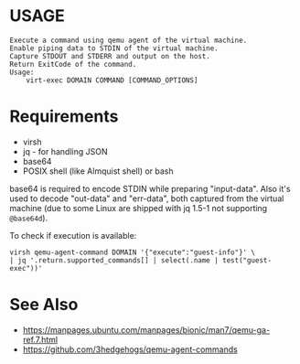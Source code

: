 
# USAGE


    Execute a command using qemu agent of the virtual machine.
    Enable piping data to STDIN of the virtual machine.
    Capture STDOUT and STDERR and output on the host.
    Return ExitCode of the command.
    Usage:
    	virt-exec DOMAIN COMMAND [COMMAND_OPTIONS]
    


# Requirements

* virsh
* jq - for handling JSON
* base64
* POSIX shell (like Almquist shell) or bash

base64 is required to encode STDIN while preparing "input-data". Also
it's used to decode "out-data" and "err-data", both captured from
the virtual machine (due to some Linux are shipped with jq 1.5-1 not
supporting `@base64d`).

To check if execution is available:

    virsh qemu-agent-command DOMAIN '{"execute":"guest-info"}' \
    | jq '.return.supported_commands[] | select(.name | test("guest-exec"))'

# See Also

* https://manpages.ubuntu.com/manpages/bionic/man7/qemu-ga-ref.7.html
* https://github.com/3hedgehogs/qemu-agent-commands


